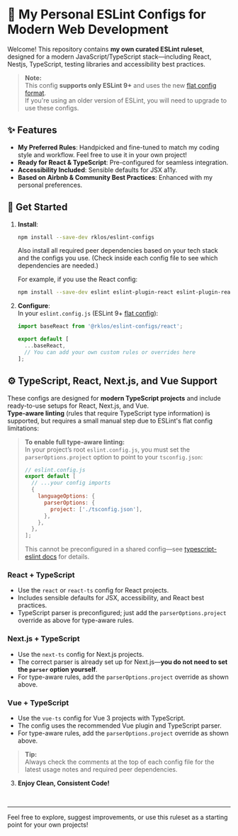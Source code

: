 # 🧹 My Personal ESLint Configs for Modern Web Development

Welcome! This repository contains **my own curated ESLint ruleset**, designed for a modern JavaScript/TypeScript stack—including React, Nestjs, TypeScript, testing libraries and accessibility best practices.

> **Note:**  
This config **supports only ESLint 9+** and uses the new [flat config format](https://eslint.org/docs/latest/use/configure/configuration-files-new).  
If you're using an older version of ESLint, you will need to upgrade to use these configs.


## ✨ Features

- **My Preferred Rules**: Handpicked and fine-tuned to match my coding style and workflow. Feel free to use it in your own project!
- **Ready for React & TypeScript**: Pre-configured for seamless integration.
- **Accessibility Included**: Sensible defaults for JSX a11y.
- **Based on Airbnb & Community Best Practices**: Enhanced with my personal preferences.

## 🚀 Get Started

1. **Install**:  
   ```sh
   npm install --save-dev rklos/eslint-configs
   ```

   Also install all required peer dependencies based on your tech stack and the configs you use.
   (Check inside each config file to see which dependencies are needed.)

   For example, if you use the React config:
   ```sh
   npm install --save-dev eslint eslint-plugin-react eslint-plugin-react-hooks eslint-plugin-jsx-a11y eslint-config-airbnb
   ```

2. **Configure**:  
   In your `eslint.config.js` (ESLint 9+ [flat config](https://eslint.org/docs/latest/use/configure/configuration-files-new)):
   ```js
   import baseReact from '@rklos/eslint-configs/react';

   export default [
     ...baseReact,
     // You can add your own custom rules or overrides here
   ];
   ```


## ⚙️ TypeScript, React, Next.js, and Vue Support

These configs are designed for **modern TypeScript projects** and include ready-to-use setups for React, Next.js, and Vue.  
**Type-aware linting** (rules that require TypeScript type information) is supported, but requires a small manual step due to ESLint's flat config limitations:

> **To enable full type-aware linting:**  
> In your project’s root `eslint.config.js`, you must set the `parserOptions.project` option to point to your `tsconfig.json`:
>
> ```js
> // eslint.config.js
> export default [
>   // ...your config imports
>   {
>     languageOptions: {
>       parserOptions: {
>         project: ['./tsconfig.json'],
>       },
>     },
>   },
> ];
> ```
>
> This cannot be preconfigured in a shared config—see [typescript-eslint docs](https://typescript-eslint.io/linting/typed-linting/) for details.

### React + TypeScript

- Use the `react` or `react-ts` config for React projects.
- Includes sensible defaults for JSX, accessibility, and React best practices.
- TypeScript parser is preconfigured; just add the `parserOptions.project` override as above for type-aware rules.

### Next.js + TypeScript

- Use the `next-ts` config for Next.js projects.
- The correct parser is already set up for Next.js—**you do not need to set the `parser` option yourself**.
- For type-aware rules, add the `parserOptions.project` override as shown above.

### Vue + TypeScript

- Use the `vue-ts` config for Vue 3 projects with TypeScript.
- The config uses the recommended Vue plugin and TypeScript parser.
- For type-aware rules, add the `parserOptions.project` override as shown above.

> **Tip:**  
> Always check the comments at the top of each config file for the latest usage notes and required peer dependencies.

3. **Enjoy Clean, Consistent Code!**

<br>

---

Feel free to explore, suggest improvements, or use this ruleset as a starting point for your own projects!